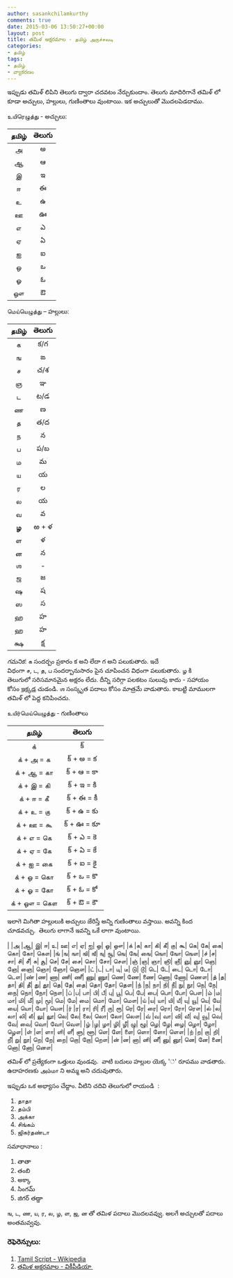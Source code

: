 ```yaml
---
author: sasankchilamkurthy
comments: true
date: 2015-03-06 13:50:27+00:00
layout: post
title: తమిళ అక్షరమాల - தமிழ் அருச்சவடி
categories:
- தமிழ்
tags:
- தமிழ்
- వ్యాకరణం
---
```


ఇప్పుడు తమిళ్ లిపిని తెలుగు ద్వారా చదవటం నేర్చుకుందాం. తెలుగు మాదిరిగానే తమిళ్ లో కూడా అచ్చులు, హల్లులు, గుణింతాలు వుంటాయి. ఇక అచ్చులుతో మొదలపెడదాము.

உயிரெழுத்து - అచ్చులు:

| தமிழ்        | తెలుగు 		|
|:-------------:|:--------------:| 
| அ     		| అ 	|
| ஆ      		| ఆ 	|
| இ      		| ఇ 	|
| ஈ      		| ఈ 	|
| உ      		| ఉ 	|
| ஊ      		| ఊ 	|
| எ      		| ఎ 	|
| ஏ      		| ఏ 	|
| ஐ      		| ఐ 	|
| ஒ      		| ఒ 	|
| ஓ      		| ఓ 	|
| ஔ      		| ఔ 	|

மெய்யெழுத்து – హల్లులు:

| தமிழ்        | తెలుగు 		|
|:-------------:|:--------------:| 
| க     		| క/గ 	|
| ங      		| ఙ 	|
| ச      		| చ/శ 	|
| ஞ      		| ఞ 	|
| ட      		| ట/డ 	|
| ண      		| ణ 	|
| த      		| త/ద 	|
| ந      		| న 	|
| ப      		| ప/బ 	|
| ம      		| మ 	|
| ய      		| య 	|
| ர      		| ల 	|
| ல      		| య 	|
| வ      		| వ 	|
| **ழ**   		| ఱ + ళ	|
| ள      		| ళ 	|
| ன      		| న 	|
| ஶ      		| - 	|
| ஜ      		| జ 	|
| ஷ      		| ష 	|
| ஸ      		| స 	|
| ஹ      		| హ 	|
| ஹ      		| హ 	|
| க்ஷ      		| క్ష 	|

*గమనిక*: க సందర్బం ప్రకారం క అని లేదా గ అని పలుకుతారు. ఇదే విధంగా ச, ட, த, ப సందర్బానుసారం పైన చూపించన విధంగా పలుకుతారు. ழ కి తెలుగులో సరిసమానమైన అక్షరం లేదు. దీన్ని సరిగ్గా పలకటం సులువు కాదు - సహాయం కోసం [ఇక్కడ](http://www.quora.com/Tamil-language/Why-do-many-tamilians-pronounce-%E0%AE%B4-zha-as-%E0%AE%B3-la) చుడండి. ஶ సంస్కృత పదాలు కోసం మాత్రమే వాడుతారు. కాబట్టి మాములగా తమిళ్ లో పెద్ద కనిపించదు.

உயிர்மெய்யெழுத்து - గుణింతాలు


| தமிழ்        | తెలుగు     |
|:-------------:|:--------------:| 
|க்            |  క్|
|க் + அ = க   | క్ + అ = క|
|க் + ஆ = கா  | క్ + ఆ = కా|
|க் + இ = கி  | క్ + ఇ = కి|
|க் + ஈ = கீ  | క్ + ఈ = కీ|
|க் + உ = கு  | క్ + ఉ = కు|
|க் + ஊ = கூ  | క్ + ఊ = కూ|
|க் + எ = கெ  | క్ + ఎ  = కె|
|க் + ஏ = கே  | క్ + ఏ = కే|
|க் + ஐ = கை  |క్ + ఐ  = కై|
|க் + ஒ = கொ  | క్ + ఒ  = కొ|
|க் + ஓ = கோ  | క్ + ఓ = కో|
|க் + ஔ = கௌ  | క్ + ఔ = కౌ|

ఇలాగె మిగితా హల్లులుకి అచ్చులు జేరిస్తే అన్ని గుణింతాలు వస్తాయి. అవన్ని కింద చూడవచ్చు.  తెలుగు లాగానే ఇవన్ని ఒకే లాగా వుంటాయి.


| |அ |ஆ| இ| ஈ| உ| ஊ| எ| ஏ| ஐ| ஒ| ஓ| ஔ|
|க்  |க| கா|  கி|  கீ|  கு|  கூ|  கெ|  கே|  கை|  கொ|  கோ|  கௌ|
|ங்  |ங| ஙா|  ஙி|  ஙீ|  ஙு|  ஙூ|  ஙெ|  ஙே|  ஙை|  ஙொ|  ஙோ|  ஙௌ|
|ச்  |ச| சா|  சி|  சீ|  சு|  சூ|  செ|  சே|  சை|  சொ|  சோ|  சௌ|
|ஞ்  |ஞ| ஞா|  ஞி|  ஞீ|  ஞு|  ஞூ|  ஞெ|  ஞே|  ஞை|  ஞொ|  ஞோ|  ஞௌ|
|ட்  |ட| டா|  டி|  டீ|  டு|  டூ|  டெ|  டே|  டை|  டொ|  டோ|  டௌ|
|ண்  |ண| ணா|  ணி|  ணீ|  ணு|  ணூ|  ணெ|  ணே|  ணை|  ணொ|  ணோ|  ணௌ|
|த்  |த| தா|  தி|  தீ|  து|  தூ|  தெ|  தே|  தை|  தொ|  தோ|  தௌ|
|ந்  |ந| நா|  நி|  நீ|  நு|  நூ|  நெ|  நே|  நை|  நொ|  நோ|  நௌ|
|ப்  |ப| பா|  பி|  பீ|  பு|  பூ|  பெ|  பே|  பை|  பொ|  போ|  பௌ|
|ம்  |ம| மா|  மி|  மீ|  மு|  மூ|  மெ|  மே|  மை|  மொ|  மோ|  மௌ|
|ய்  |ய| யா|  யி|  யீ|  யு|  யூ|  யெ|  யே|  யை|  யொ|  யோ|  யௌ|
|ர்  |ர| ரா|  ரி|  ரீ|  ரு|  ரூ|  ரெ|  ரே|  ரை|  ரொ|  ரோ|  ரௌ|
|ல்  |ல| லா|  லி|  லீ|  லு|  லூ|  லெ|  லே|  லை|  லொ|  லோ|  லௌ|
|வ்  |வ| வா|  வி|  வீ|  வு|  வூ|  வெ|  வே|  வை|  வொ|  வோ|  வௌ|
|ழ்  |ழ| ழா|  ழி|  ழீ|  ழு|  ழூ|  ழெ|  ழே|  ழை|  ழொ|  ழோ|  ழௌ|
|ள்  |ள| ளா|  ளி|  ளீ|  ளு|  ளூ|  ளெ|  ளே|  ளை|  ளொ|  ளோ|  ளௌ|
|ற்  |ற| றா|  றி|  றீ|  று|  றூ|  றெ|  றே|  றை|  றொ|  றோ|  றௌ|
|ன்  |ன| னா|  னி|  னீ|  னு|  னூ|  னெ|  னே|  னை|  னொ|  னோ|  னௌ|



తమిళ్ లో ప్రత్యేకంగా ఒత్తులు వుండవు.  వాటి బదులు హల్లుల యెక్క '்' రూపము వాడతారు. ఉదాహరణకు அம்மா ని అమ్మ అని చదువుతారు.

ఇప్పుడు ఒక అభ్యాసం చేద్దాం. వీటిని చదివి తెలుగులో రాయండి  :	
  
  1. தாதா
  2. தம்பி
  3. அக்கா
  4. சிங்கம்
  5. ஜிகர்தண்டா

సమాధానాలు :

  1. తాతా
  2. తంబి
  3. అక్కా
  4. సింగమ్
  5. జిగర్ తణ్డా

ங, ட, ண, ய, ர, ல, ழ, ள, ஜ, ன తో తమిళ పదాలు మొదలవవ్వు. అలగే అచ్చులతో పదాలు అంతమవ్వవు.

### రెఫెరెన్సులు:
  
  1. [Tamil Script - Wikipedia](http://en.wikipedia.org/wiki/Tamil_script)
  2. [తమిళ అక్షరమాల - వికీపీడియా ](http://te.wikipedia.org/wiki/%E0%B0%A4%E0%B0%AE%E0%B0%BF%E0%B0%B3_%E0%B0%85%E0%B0%95%E0%B1%8D%E0%B0%B7%E0%B0%B0%E0%B0%AE%E0%B0%BE%E0%B0%B2)


